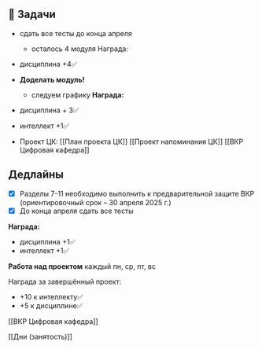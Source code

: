 ## 🧠 Задачи
- сдать все тесты до конца апреля
	- осталось 4 модуля
Награда:
- дисциплина +4✅

- **Доделать модуль!**
	- следуем графику
**Награда:**
- дисциплина + 3✅
- интеллект +1✅

- Проект ЦК:
[[План проекта ЦК]]
[[Проект напоминания ЦК]]
[[ВКР Цифровая кафедра]]


## Дедлайны

- [x] Разделы 7-11 необходимо выполнить к предварительной защите ВКР (ориентировочный срок – 30 апреля 2025 г.) 
- [x] До конца апреля сдать все тесты

**Награда:**
- дисциплина +1✅
- интеллект +1✅


**Работа над проектом** каждый пн, ср, пт, вс


Награда за завершённый проект: 
- +10 к интеллекту✅
- +5 к дисциплине✅




[[ВКР Цифровая кафедра]]

[[Дни (занятость)]]